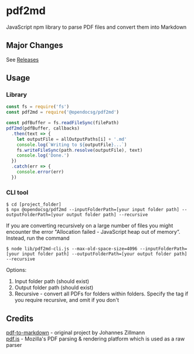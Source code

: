 # pdf2md

JavaScript npm library to parse PDF files and convert them into Markdown

## Major Changes

See [Releases](https://github.com/opendocsg/pdf2md/releases)

## Usage

### Library

```js
const fs = require('fs')
const pdf2md = require('@opendocsg/pdf2md')

const pdfBuffer = fs.readFileSync(filePath)
pdf2md(pdfBuffer, callbacks)
  .then(text => {
    let outputFile = allOutputPaths[i] + '.md'
    console.log(`Writing to ${outputFile}...`)
    fs.writeFileSync(path.resolve(outputFile), text)
    console.log('Done.')
  })
  .catch(err => {
    console.error(err)
  })
```

### CLI tool

```
$ cd [project_folder]
$ npx @opendocsg/pdf2md --inputFolderPath=[your input folder path] --outputFolderPath=[your output folder path] --recursive
```

If you are converting recursively on a large number of files you might encounter the error "Allocation failed - JavaScript heap out of memory”. Instead, run the command

```
$ node lib/pdf2md-cli.js --max-old-space-size=4096 --inputFolderPath=[your input folder path] --outputFolderPath=[your output folder path] --recursive
```

Options:
1. Input folder path (should exist)
2. Output folder path (should exist)
3. Recursive - convert all PDFs for folders within folders. Specify the tag if you require recursive, and omit if you don't

## Credits

[pdf-to-markdown](https://github.com/jzillmann/pdf-to-markdown) - original project by Johannes Zillmann  
[pdf.js](https://mozilla.github.io/pdf.js/) - Mozilla's PDF parsing & rendering platform which is used as a raw parser
